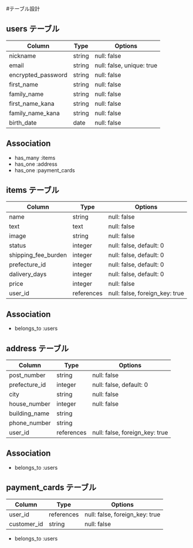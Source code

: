 #テーブル設計

## users テーブル

| Column             | Type   | Options                   |
| ------------------ | ------ | ------------------------- |
| nickname           | string | null: false               |
| email              | string | null: false, unique: true |
| encrypted_password | string | null: false               |
| first_name         | string | null: false               |
| family_name        | string | null: false               |
| first_name_kana    | string | null: false               |
| family_name_kana   | string | null: false               |
| birth_date         | date   | null: false               |

## Association

- has_many :items
- has_one :address
- has_one :payment_cards

## items テーブル

| Column              | Type       | Options                        |
| ------------------- | ---------- | ------------------------------ |
| name                | string     | null: false                    |
| text                | text       | null: false                    |
| image               | string     | null: false                    |
| status              | integer    | null: false, default: 0        |
| shipping_fee_burden | integer    | null: false, default: 0        |
| prefecture_id       | integer    | null: false, default: 0        |
| dalivery_days       | integer    | null: false, default: 0        |
| price               | integer    | null: false                    |
| user_id             | references | null: false, foreign_key: true |

## Association

- belongs_to :users

 ## address テーブル

| Column           | Type       | Options                        |
| ---------------- | ---------- | ------------------------------ |
| post_number      | string     | null: false                    |
| prefecture_id    | integer    | null: false, default: 0        |
| city             | string     | null: false                    |
| house_number     | integer    | null: false                    |
| building_name    | string     |                                |
| phone_number     | string     |                                |
| user_id          | references | null: false, foreign_key: true |

## Association

- belongs_to :users

## payment_cards テーブル

| Column      | Type       | Options                        |
| ----------- | ---------- | ------------------------------ |
| user_id     | references | null: false, foreign_key: true |
| customer_id | string     | null: false                    |

- belongs_to :users